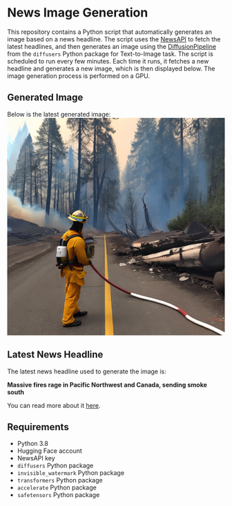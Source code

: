 # News Image Generation
This repository contains a Python script that automatically generates an image based on a news headline. The script uses the [NewsAPI](https://newsapi.org/) to fetch the latest headlines, and then generates an image using the [DiffusionPipeline](https://github.com/huggingface/diffusers) from the `diffusers` Python package for Text-to-Image task.
The script is scheduled to run every few minutes. Each time it runs, it fetches a new headline and generates a new image, which is then displayed below. The image generation process is performed on a GPU.

## Generated Image
Below is the latest generated image:
![Generated Image](image.png)

## Latest News Headline
The latest news headline used to generate the image is:

**Massive fires rage in Pacific Northwest and Canada, sending smoke south**

You can read more about it [here](https://news.google.com/rss/articles/CBMikwFBVV95cUxQRWJBaEZydjVGQVVPMmtlekF5ejN6MlVmT0RRQWxpb1ZtN1BXX05aNjlHMkFXRnY5d3NVQnBKQXFmeV9ScmFxZkllSFlob043LWNNX0djQk4xU0kxQmczbmxEb0psOTNfS3BnVWpBNjVfdnpUMzNiWGNBZEtETXZHbFhfWjE5S290V1kyTGRRMm5aQlk?oc=5).

## Requirements
- Python 3.8
- Hugging Face account
- NewsAPI key
- `diffusers` Python package
- `invisible_watermark` Python package
- `transformers` Python package
- `accelerate` Python package
- `safetensors` Python package
